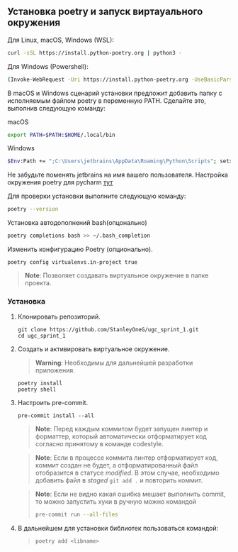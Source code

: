 ## Установка poetry и запуск виртауального окружения
Для Linux, macOS, Windows (WSL):
```bash
curl -sSL https://install.python-poetry.org | python3 -
```
Для Windows (Powershell):
```bash
(Invoke-WebRequest -Uri https://install.python-poetry.org -UseBasicParsing).Content | py -
```
В macOS и Windows сценарий установки предложит добавить папку с исполняемым файлом poetry в переменную PATH. Сделайте это, выполнив следующую команду:

macOS
```bash
export PATH=$PATH:$HOME/.local/bin
```
Windows
```bash
$Env:Path += ";C:\Users\jetbrains\AppData\Roaming\Python\Scripts"; setx PATH "$Env:Path"
```
Не забудьте поменять jetbrains на имя вашего пользователя. Настройка окружения poetry для pycharm [тут](https://www.jetbrains.com/help/pycharm/poetry.html)

Для проверки установки выполните следующую команду:
```bash
poetry --version
```
Установка автодополнений bash(опцонально)
```bash
poetry completions bash >> ~/.bash_completion
```

Изменить конфигурацию Poetry (опционально).

```shell
poetry config virtualenvs.in-project true
```
> **Note**:
> Позволяет создавать виртуальное окружение в папке проекта.

### Установка

1. Клонировать репозиторий.

    ```shell
    git clone https://github.com/StanleyOneG/ugc_sprint_1.git
    cd ugc_sprint_1
    ```

2. Создать и активировать виртуальное окружение.

    > **Warning**:
    > Необходимы для дальнейшей разработки приложения.

    ```shell
    poetry install
    poetry shell
    ```

3. Настроить pre-commit.

    ```shell
    pre-commit install --all
    ```
    > **Note**:
    > Перед каждым коммитом будет запущен линтер и форматтер,
    > который автоматически отформатирует код
    > согласно принятому в команде codestyle.

    > **Note**:
    > Если в процессе коммита линтер отформатирует код, коммит создан не будет,
    > а отформатированный файл отобразится в статусе *modified*.
    > В этом случае, необходимо добавить файл в *staged*
    > ```git add .```
    > и повторить коммит.

    > **Note**:
    > Если не видно какая ошибка мешает выполнить commit, то можно запустить хуки в ручную можно командой
    > ```bash
    > pre-commit run --all-files
    > ```

4. В дальнейшем для установки библиотек пользоваться командой:

    > ```bash
    > poetry add <libname>
    > ```
